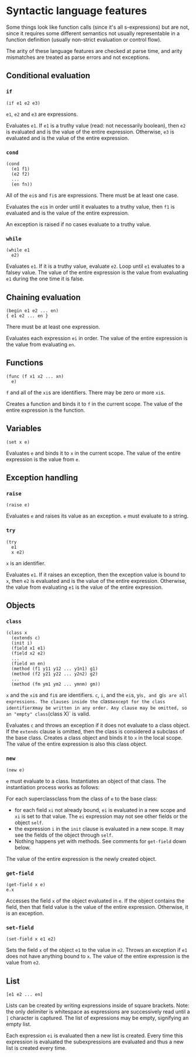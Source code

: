 # Syntactic language features

Some things look like function calls (since it's all s-expressions) but are not,
since it requires some different semantics not usually representable in a
function definition (usually non-strict evaluation or control flow).

The arity of these language features are checked at parse time, and arity
mismatches are treated as parse errors and not exceptions.

## Conditional evaluation

### `if`

```
(if e1 e2 e3)
```
`e1`, `e2` and `e3` are expressions.

Evaluates `e1`. If `e1` is a truthy value (read: not necessarily boolean), then
`e2` is evaluated and is the value of the entire expression. Otherwise, `e3` is
evaluated and is the value of the entire expression.

### `cond`

```
(cond
  (e1 f1)
  (e2 f2)
  ...
  (en fn))
```
All of the `ei`s and `fi`s are expressions. There must be at least one case.

Evaluates the `ei`s in order until it evaluates to a truthy value, then `f1` is
evaluated and is the value of the entire expression.

An exception is raised if no cases evaluate to a truthy value.

### `while`

```
(while e1
  e2)
```

Evaluates `e1`. If it is a truthy value, evaluate `e2`. Loop until `e1`
evaluates to a falsey value. The value of the entire expression is the value
from evaluating `e1` during the one time it is false.

## Chaining evaluation

```
(begin e1 e2 ... en)
{ e1 e2 ... en }
```
There must be at least one expression.

Evaluates each expression `ei` in order. The value of the entire expression is
the value from evaluating `en`.

## Functions

```
(func (f x1 x2 ... xn)
  e)
```
`f` and all of the `xi`s are identifiers. There may be zero or more `xi`s.

Creates a function and binds it to `f` in the current scope. The value of the
entire expression is the function.

## Variables

```
(set x e)
```

Evaluates `e` and binds it to `x` in the current scope. The value of the entire
expression is the value from `e`.

## Exception handling

### `raise`

```
(raise e)
```

Evaluates `e` and raises its value as an exception. `e` must evaluate to a
string.

### `try`

```
(try
  e1
  x e2)
```
`x` is an identifier.

Evaluates `e1`. If it raises an exception, then the exception value is bound
to `x`, then `e2` is evaluated and is the value of the entire expression.
Otherwise, the value from evaluating `e1` is the value of the entire expression.

## Objects

### `class`

```
(class x
  (extends c)
  (init i)
  (field x1 e1)
  (field x2 e2)
  ...
  (field xn en)
  (method (f1 y11 y12 ... y1n1) g1)
  (method (f2 y21 y22 ... y2n2) g2)
  ...
  (method (fm ym1 ym2 ... ymnm) gm))
```
`x` and the `xi`s and `fi`s are identifiers. `c`, `i`, and the `ei`s, yi`s, and
`gi`s are all expressions. The clauses inside the `class` except for the class
identifier `x` may be written in any order. Any clause may be omitted, so an
"empty" class `(class X)` is valid.

Evaluates `c` and throws an exception if it does not evaluate to a class
object. If the `extends` clause is omitted, then the class is considered a
subclass of the base class. Creates a class object and binds it to `x` in the
local scope. The value of the entire expression is also this class object.

### `new`

```
(new e)
```

`e` must evaluate to a class. Instantiates an object of that class. The
instantiation process works as follows:

For each superclassclass from the class of `e` to the base class:
* for each field `xi` not already bound, `ei` is evaluated in a new scope and 
  `xi` is set to that value. The `ei` expression may not see other fields or
  the object `self`.
* the expression `i` in the `init` clause is evaluated in a new scope. It may
  see the fields of the object through `self`.
* Nothing happens yet with methods. See comments for `get-field` down below.

The value of the entire expression is the newly created object.

### `get-field`

```
(get-field x e)
e.x
```

Accesses the field `x` of the object evaluated in `e`. If the object contains 
the field, then that field value is the value of the entire expression.
Otherwise, it is an exception.

### `set-field`

```
(set-field x e1 e2)
```

Sets the field `x` of the object `e1` to the value in `e2`. Throws an exception
if `e1` does not have anything bound to `x`. The value of the entire expression
is the value from `e2`.

## List

```
[e1 e2 ... en]
```

Lists can be created by writing expressions inside of square brackets. Note:
the only delimiter is whitespace as expressions are successively read until
a `]` character is captured. The list of expressions may be empty, signifying
an empty list.

Each expression `ei` is evaluated then a new list is created. Every time this
expression is evaluated the subexpressions are evaluated and thus a new list
is created every time.
